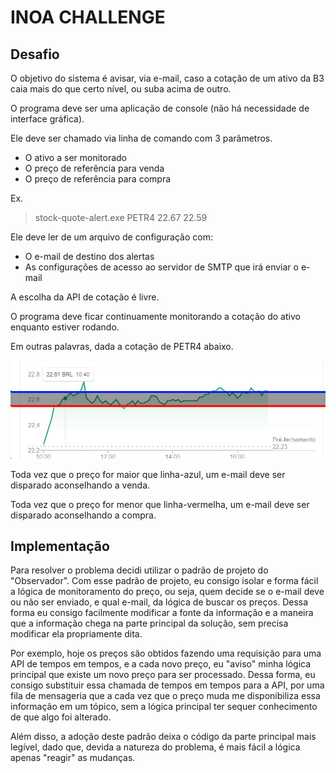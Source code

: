 # INOA CHALLENGE

## Desafio
O objetivo do sistema é avisar, via e-mail, caso a cotação de um ativo da B3 caia mais do que certo nível, ou suba acima de outro.

O programa deve ser uma aplicação de console (não há necessidade de interface gráfica).

Ele deve ser chamado via linha de comando com 3 parâmetros.

+ O ativo a ser monitorado
+ O preço de referência para venda
+ O preço de referência para compra

Ex.
> stock-quote-alert.exe PETR4 22.67 22.59

Ele deve ler de um arquivo de configuração com:
+ O e-mail de destino dos alertas
+ As configurações de acesso ao servidor de SMTP que irá enviar o e-mail

A escolha da API de cotação é livre.

O programa deve ficar continuamente monitorando a cotação do ativo enquanto estiver rodando.

Em outras palavras, dada a cotação de PETR4 abaixo.

![Exemplo](image.png)

Toda vez que o preço for maior que linha-azul, um e-mail deve ser disparado aconselhando a venda.

Toda vez que o preço for menor que linha-vermelha, um e-mail deve ser disparado aconselhando a compra.

## Implementação

Para resolver o problema decidi utilizar o padrão de projeto do "Observador". Com esse padrão de projeto, eu consigo isolar e forma fácil a lógica de monitoramento do preço, ou seja, quem decide se o e-mail deve ou não ser enviado, e qual e-mail, da lógica de buscar os preços. Dessa forma eu consigo facilmente modificar a fonte da informação e a maneira que a informação chega na parte principal da solução, sem precisa modificar ela propriamente dita.

Por exemplo, hoje os preços são obtidos fazendo uma requisição para uma API de tempos em tempos, e a cada novo preço, eu "aviso" minha lógica principal que existe um novo preço para ser processado. Dessa forma, eu consigo substituir essa chamada de tempos em tempos para a API, por uma fila de mensageria que a cada vez que o preço muda me disponibiliza essa informação em um tópico, sem a lógica principal ter sequer conhecimento de que algo foi alterado.

Além disso, a adoção deste padrão deixa o código da parte principal mais legível, dado que, devida a natureza do problema, é mais fácil a lógica apenas "reagir" as mudanças.

